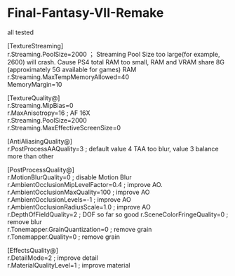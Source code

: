 # Final-Fantasy-VII-Remake

all tested

[TextureStreaming]  
r.Streaming.PoolSize=2000 ； Streaming Pool Size too large(for example, 2600) will crash. Cause PS4 total RAM too small, RAM and VRAM share 8G (approximately 5G available for games) RAM    
r.Streaming.MaxTempMemoryAllowed=40  
MemoryMargin=10  

[TextureQuality@]  
r.Streaming.MipBias=0          
r.MaxAnisotropy=16 ; AF 16X   
r.Streaming.PoolSize=2000    
r.Streaming.MaxEffectiveScreenSize=0  

[AntiAliasingQuality@]  
r.PostProcessAAQuality=3 ; default value 4 TAA too blur, value 3 balance more than other

[PostProcessQuality@]  
r.MotionBlurQuality=0 ; disable Motion Blur
r.AmbientOcclusionMipLevelFactor=0.4 ; improve AO.  
r.AmbientOcclusionMaxQuality=100 ; improve AO     
r.AmbientOcclusionLevels=-1 ; improve AO    
r.AmbientOcclusionRadiusScale=1.0 ; improve AO      
r.DepthOfFieldQuality=2 ; DOF so far so good
r.SceneColorFringeQuality=0 ; remove blur  
r.Tonemapper.GrainQuantization=0 ; remove grain  
r.Tonemapper.Quality=0 ; remove grain

[EffectsQuality@]  
r.DetailMode=2 ; improve detail  
r.MaterialQualityLevel=1 ; improve material
